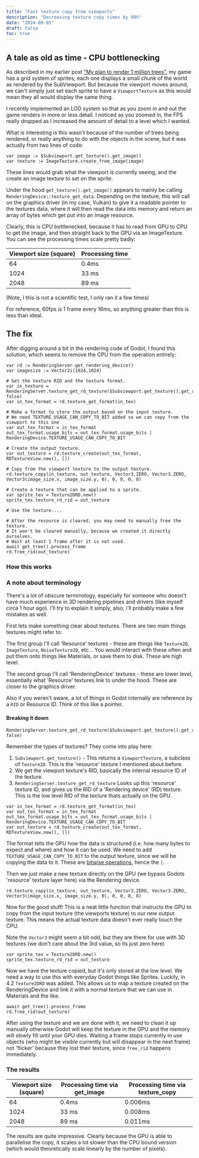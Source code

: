 ```yaml
---
title: "Fast texture copy from viewports"
description: "Decreasing texture copy times by 99%"
date: "2024-09-05"
draft: false
toc: true
---
```


## A tale as old as time - CPU bottlenecking

As described in my earlier post ["My plan to render 1 million trees"](../00-rendering-lots-of-trees), my game has a grid system of sprites; each one displays a small chunk of the world as rendered by the SubViewport. But because the viewport moves around, we can't simply just set each sprite to have a `ViewportTexture` as this would mean they all would display the same thing.

I recently implemented an LOD system so that as you zoom in and out the game renders in more or less detail. I noticed as you zoomed in, the FPS really dropped as I increased the amount of detail to a level which I wanted.

What is interesting is this wasn't because of the number of trees being rendered, or really anything to do with the objects in the scene, but it was actually from two lines of code:

```gdscript
var image := $Subviewport.get_texture().get_image()
var texture := ImageTexture.create_from_image(image)
```

These lines would grab what the viewport is currently seeing, and the create an image texture to set on the sprite.

Under the hood `get_texture().get_image()` appears to mainly be calling `RenderingDevice::texture_get_data`. Depending on the texture, this will call on the graphics driver (in my case, Vulkan) to give it a readable pointer to the textures data, where it will then read the data into memory and return an array of bytes which get put into an image resource.

Clearly, this is CPU bottlenecked, because it has to read from GPU to CPU to get the image, and then straight back to the GPU via an ImageTexture. You can see the processing times scale pretty badly:

| Viewport size (square) | Processing time |
| --- | --- |
| 64 | 0.4ms |
| 1024 | 33 ms |
| 2048 | 89 ms |
(Note, I this is not a scientific test, I only ran it a few times)

For reference, 60fps is 1 frame every 16ms, so anything greater than this is less than ideal.

## The fix
After digging around a bit in the rendering code of Godot, I found this solution, which seems to remove the CPU from the operation entirely:

```gdscript
var rd := RenderingServer.get_rendering_device()
var imagesize := Vector2i(1024,1024)

# Get the texture RID and the texture format.
var in_texture = RenderingServer.texture_get_rd_texture($Subviewport.get_texture().get_rid(), false)
var in_tex_format = rd.texture_get_format(in_tex)

# Make a format to store the output based on the input texture.
# We need TEXTURE_USAGE_CAN_COPY_TO_BIT added so we can copy from the viewport to this one
var out_tex_format = in_tex_format
out_tex_format.usage_bits = out_tex_format.usage_bits | RenderingDevice.TEXTURE_USAGE_CAN_COPY_TO_BIT

# Create the output texture.
var out_texture = rd.texture_create(out_tex_format, RDTextureView.new(), [])

# Copy from the viewport texture to the output texture.
rd.texture_copy(in_texture, out_texture, Vector3.ZERO, Vector3.ZERO, Vector3(image_size.x, image_size.y, 0), 0, 0, 0, 0)

# Create a texture that can be applied to a sprite.
var sprite_tex = Texture2DRD.new()
sprite_tex.texture_rd_rid = out_texture

# Use the texture....

# After the resource is cleared, you may need to manually free the texture.
# It won't be cleared manually, because we created it directly ourselves.
# Wait at least 1 frame after it is not used.
await get_tree().process_frame
rd.free_rid(out_texture)
```

### How this works

### A note about terminology
There's a lot of obscure terminology, especially for someone who doesn't have much experience in 3D rendering pipelines and drivers (like myself circa 1 hour ago). I'll try to explain it simply, also, i'll probably make a few mistakes as well.

First lets make something clear about textures. There are two main things textures might refer to:

The first group I'll call 'Resource' textures - these are things like `Texture2D`, `ImageTexture`, `NoiseTexture2D`, etc... You would interact with these often and put them onto things like Materials, or save them to disk. These are high level.

The second group I'll call 'RenderingDevice' textures - these are lower level, essentially what 'Resource' textures link to under the hood. These are closer to the graphics driver.

Also if you weren't aware, a lot of things in Godot internally are reference by a `RID` or Resource ID. Think of this like a pointer.

#### Breaking it down

```gdscript
RenderingServer.texture_get_rd_texture($Subviewport.get_texture().get_rid(), false)
```

Remember the types of textures? They come into play here:
1. `Subviewport.get_texture()` - This returns a `ViewportTexture`, a subclass of `Texture2D`. This is the 'resource' texture I mentioned about before.
2. We get the viewport texture's RID, basically the internal resource ID of the texture.
3. `RenderingServer.texture_get_rd_texture` Looks up this 'resource' texture ID, and gives us the RID of a 'Rendering device' (RD) texture. This is the low level RID of the texture thats actually on the GPU.


```gdscript
var in_tex_format = rd.texture_get_format(in_tex)
var out_tex_format = in_tex_format
out_tex_format.usage_bits = out_tex_format.usage_bits | RenderingDevice.TEXTURE_USAGE_CAN_COPY_TO_BIT
var out_texture = rd.texture_create(out_tex_format, RDTextureView.new(), [])
```
The format tells the GPU how the data is structured (i.e. how many bytes to expect and where) and how it can be used.
We need to add `TEXTURE_USAGE_CAN_COPY_TO_BIT` to the output texture, since we will be copying the data to it. These are [bitwise operations](https://en.wikipedia.org/wiki/Bitwise_operation), hence the `|`.

Then we just make a new texture directly on the GPU (we bypass Godots 'resource' texture layer here) via the Rendering device.

```gdscript
rd.texture_copy(in_texture, out_texture, Vector3.ZERO, Vector3.ZERO, Vector3(image_size.x, image_size.y, 0), 0, 0, 0, 0)
```

Now for the good stuff! This is a neat little function that instructs the GPU to copy from the input texture (the viewports texture) to our new output texture. This means the actual texture data doesn't ever really touch the CPU.

Note the `Vector3` might seem a bit odd, but they are there for use with 3D textures (we don't care about the 3rd value, so its just zero here)

```gdscript
var sprite_tex = Texture2DRD.new()
sprite_tex.texture_rd_rid = out_texture
```
Now we have the texture copied, but it's only stored at the low level. We need a way to use this with everyday Godot things like Sprites. Luckily, in 4.2 `Texture2DRD` was added. This allows us to map a texture created on the RenderingDevice and link it with a normal texture that we can use in Materials and the like.

```gdscript
await get_tree().process_frame
rd.free_rid(out_texture)
```
After using the texture and we are done with it, we need to clean it up manually otherwise Godot will keep the texture in the GPU and the memory will slowly fill until your GPU dies. Waiting a frame stops currently in use objects (who might be visible currently but will disappear in the next frame) not 'flicker' because they lost their texture, since `free_rid` happens immediately.

### The results

| Viewport size (square) | Processing time via get_image | Processing time via texture_copy |
| --- | --- | --- |
| 64 | 0.4ms | 0.006ms |
| 1024 | 33 ms | 0.008ms |
| 2048 | 89 ms | 0.011ms |

The results are quite impressive. Clearly because the GPU is able to parallelise the copy, it scales a lot slower than the CPU bound version (which would theoretically scale linearly by the number of pixels).
